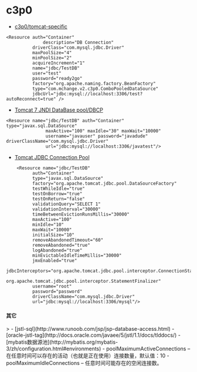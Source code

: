 # c3p0 
>
- [c3p0/tomcat-specific](http://www.mchange.com/projects/c3p0/#tomcat-specific)
```
<Resource auth="Container"
	          description="DB Connection"
		  driverClass="com.mysql.jdbc.Driver"
		  maxPoolSize="4"
		  minPoolSize="2"
		  acquireIncrement="1"
		  name="jdbc/TestDB"
		  user="test"
		  password="ready2go"
		  factory="org.apache.naming.factory.BeanFactory"
		  type="com.mchange.v2.c3p0.ComboPooledDataSource"
		  jdbcUrl="jdbc:mysql://localhost:3306/test?autoReconnect=true" />
```
- [Tomcat 7 JNDI DataBase pool/DBCP](http://tomcat.apache.org/tomcat-7.0-doc/jndi-datasource-examples-howto.html)
```
<Resource name="jdbc/TestDB" auth="Container" type="javax.sql.DataSource"
               maxActive="100" maxIdle="30" maxWait="10000"
               username="javauser" password="javadude" driverClassName="com.mysql.jdbc.Driver"
               url="jdbc:mysql://localhost:3306/javatest"/>
```               
- [Tomcat JDBC Connection Pool](http://tomcat.apache.org/tomcat-7.0-doc/jdbc-pool.html)
```
	<Resource name="jdbc/TestDB"
          auth="Container"
          type="javax.sql.DataSource"
          factory="org.apache.tomcat.jdbc.pool.DataSourceFactory"
          testWhileIdle="true"
          testOnBorrow="true"
          testOnReturn="false"
          validationQuery="SELECT 1"
          validationInterval="30000"
          timeBetweenEvictionRunsMillis="30000"
          maxActive="100"
          minIdle="10"
          maxWait="10000"
          initialSize="10"
          removeAbandonedTimeout="60"
          removeAbandoned="true"
          logAbandoned="true"
          minEvictableIdleTimeMillis="30000"
          jmxEnabled="true"
          jdbcInterceptors="org.apache.tomcat.jdbc.pool.interceptor.ConnectionState;
            org.apache.tomcat.jdbc.pool.interceptor.StatementFinalizer"
          username="root"
          password="password"
          driverClassName="com.mysql.jdbc.Driver"
          url="jdbc:mysql://localhost:3306/mysql"/>
```          

<h4>其它</h4>
>
- [jstl-sql](http://www.runoob.com/jsp/jsp-database-access.html)
- [oracle-jstl-tag](http://docs.oracle.com/javaee/5/jstl/1.1/docs/tlddocs/)
- [mybatis数据源池](http://mybatis.org/mybatis-3/zh/configuration.html#environments)
	- poolMaximumActiveConnections – 在任意时间可以存在的活动（也就是正在使用）连接数量，默认值：10
	- poolMaximumIdleConnections – 任意时间可能存在的空闲连接数。